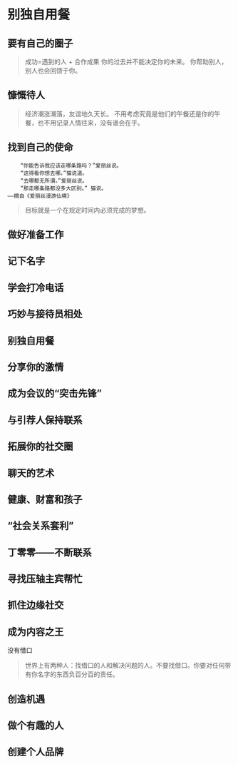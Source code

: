 # 别独自用餐

## 要有自己的圈子

> 成功=遇到的人 + 合作成果
> 你的过去并不能决定你的未来。
> 你帮助别人，别人也会回馈于你。

## 慷慨待人

> 经济潮涨潮落，友谊地久天长。
> 不用考虑究竟是他们的午餐还是你的午餐，也不用记录人情往来，没有谁会在乎。

## 找到自己的使命

```text
    “你能告诉我应该走哪条路吗？”爱丽丝说。
    “这得看你想去哪。”猫说道。
    “去哪都无所谓。”爱丽丝说。
    “那走哪条路都没多大区别。” 猫说。
——摘自《爱丽丝漫游仙境》
```

> 目标就是一个在规定时间内必须完成的梦想。

## 做好准备工作

## 记下名字

## 学会打冷电话

## 巧妙与接待员相处

## 别独自用餐
## 分享你的激情
## 成为会议的“突击先锋”
## 与引荐人保持联系
## 拓展你的社交圈
## 聊天的艺术
## 健康、财富和孩子
## “社会关系套利”
## 丁零零——不断联系
## 寻找压轴主宾帮忙
## 抓住边缘社交
## 成为内容之王
没有借口
> 世界上有两种人：找借口的人和解决问题的人。不要找借口。你要对任何带有你名字的东西负百分百的责任。  
## 创造机遇
## 做个有趣的人
## 创建个人品牌
